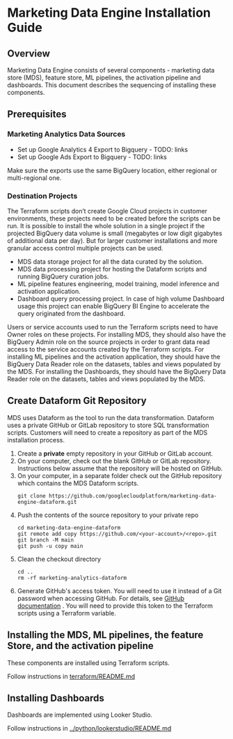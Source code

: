 # Marketing Data Engine Installation Guide

## Overview

Marketing Data Engine consists of several components - marketing data store (MDS), feature store, ML pipelines, 
the activation pipeline and dashboards. This document describes the sequencing of installing these components. 

## Prerequisites
### Marketing Analytics Data Sources
* Set up Google Analytics 4 Export to Bigquery - TODO: links
* Set up Google Ads Export to Bigquery - TODO: links

Make sure the exports use the same BigQuery location, either regional or multi-regional one.

### Destination Projects
The Terraform scripts don’t create Google Cloud projects in customer environments, these projects need to be created
before the scripts can be run. It is possible to install the whole solution in a single project if the projected
BigQuery data volume is small (megabytes or low digit gigabytes of additional data per day). But for larger customer
installations and more granular access control multiple projects can be used.

* MDS data storage project for all the data curated by the solution.
* MDS data processing project for hosting the Dataform scripts and running BigQuery curation jobs.
* ML pipeline features engineering, model training, model inference and activation application.
* Dashboard query processing project. In case of high volume Dashboard usage this project can enable BigQuery BI Engine to
accelerate the query originated from the dashboard.

Users or service accounts used to run the Terraform scripts need to have Owner roles on these projects.
For installing MDS, they should also have the BigQuery Admin role on the source projects in order to grant data read
access to the service accounts created by the Terraform scripts.
For installing ML pipelines and the activation application, they should have the BigQuery Data Reader role on the
datasets, tables and views populated by the MDS.
For installing the Dashboards, they should have the BigQuery Data Reader role on the datasets, tables and views
populated by the MDS.

## Create Dataform Git Repository

MDS uses Dataform as the tool to run the data transformation. Dataform uses a private GitHub or GitLab
repository to store SQL transformation scripts. Customers will need to create a repository as part of the MDS
installation process.

1. Create a **private** empty repository in your GitHub or GitLab account.
2. On your computer, check out the blank GitHub or GitLab repository. Instructions below assume that the repository
   will be hosted on GitHub.
3. On your computer, in a separate folder check out the GitHub repository which contains the MDS Dataform scripts.
    ```
    git clone https://github.com/googlecloudplatform/marketing-data-engine-dataform.git
    ```
4. Push the contents of the source repository to your private repo
    ```
   cd marketing-data-engine-dataform
   git remote add copy https://github.com/<your-account>/<repo>.git
   git branch -M main
   git push -u copy main
    ```
5. Clean the checkout directory
   ```shell
   cd ..
   rm -rf marketing-analytics-dataform
   ```
6. Generate GitHub's access token. You will need to use it instead of a Git password when accessing GitHub. For details,
   see [GitHub documentation](https://docs.github.com/en/authentication/keeping-your-account-and-data-secure/creating-a-personal-access-token)
   .
   You will need to provide this token to the Terraform scripts using a Terraform variable.

## Installing the MDS, ML pipelines, the feature Store, and the activation pipeline

These components are installed using Terraform scripts.

Follow instructions in [terraform/README.md](terraform/README.md)

## Installing Dashboards

Dashboards are implemented using Looker Studio.

Follow instructions in [../python/lookerstudio/README.md](../python/lookerstudio/README.md)

